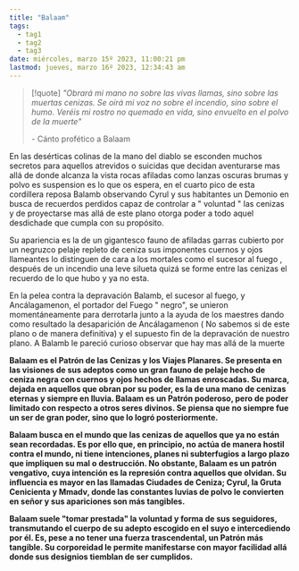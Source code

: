 ```yaml
---
title: "Balaam"
tags:
  - tag1
  - tag2
  - tag3
date: miércoles, marzo 15º 2023, 11:00:21 pm
lastmod: jueves, marzo 16º 2023, 12:34:43 am
---
```


> [!quote]
> _"Obrará mi mano no sobre las vivas llamas, sino sobre las muertas cenizas. Se oirá mi voz no sobre el incendio, sino sobre el humo. Veréis mi rostro no quemado en vida, sino envuelto en el polvo de la muerte"_
> 
> \- Cánto profético a Balaam

En las desérticas colinas de la mano del diablo se esconden muchos secretos para aquellos atrevidos o suicidas que decidan aventurarse mas allá de donde alcanza la vista rocas afiladas como lanzas oscuras brumas y polvo es suspension es lo que os espera, en el cuarto pico de esta cordillera reposa Balamb observando Cyrul y sus habitantes un Demonio en busca de recuerdos perdidos capaz de controlar a " voluntad " las cenizas y de proyectarse mas allá de este plano otorga poder a todo aquel desdichade que cumpla con su propósito.

Su apariencia es la de un gigantesco fauno de afiladas garras cubierto por un negruzco pelaje repleto de ceniza sus imponentes cuernos y ojos llameantes lo distinguen de cara a los mortales como el sucesor al fuego , después de un incendio una leve silueta quizá se forme entre las cenizas el recuerdo de lo que hubo y ya no esta.

En la pelea contra la depravación Balamb, el sucesor al fuego, y Ancálagamenon, el portador del Fuego " negro", se unieron momentáneamente para derrotarla junto a la ayuda de los maestres dando como resultado la desaparición de Ancálagamenon ( No sabemos si de este plano o de manera definitiva) y el supuesto fin de la depravación de nuestro plano. A Balamb le pareció curioso observar que hay mas allá de la muerte

**Balaam es el Patrón de las Cenizas y los Viajes Planares. Se presenta en las visiones de sus adeptos como un gran fauno de pelaje hecho de ceniza negra con cuernos y ojos hechos de llamas enroscadas. Su marca, dejada en aquellos que obran por su poder, es la de una mano de cenizas eternas y siempre en lluvia. Balaam es un Patrón poderoso, pero de poder limitado con respecto a otros seres divinos. Se piensa que no siempre fue un ser de gran poder, sino que lo logró posteriormente.**

**Balaam busca en el mundo que las cenizas de aquellos que ya no están sean recordadas. Es por ello que, en principio, no actúa de manera hostil contra el mundo, ni tiene intenciones, planes ni subterfugios a largo plazo que impliquen su mal o destrucción. No obstante, Balaam es un patrón vengativo, cuya intención es la represión contra aquellos que olvidan. Su influencia es mayor en las llamadas Ciudades de Ceniza; Cyrul, la Gruta Cenicienta y Mmadv, donde las constantes luvias de polvo le convierten en señor y sus apariciones son más tangibles.**

**Balaam suele "tomar prestada" la voluntad y forma de sus seguidores, transmutando el cuerpo de su adepto escogido en el suyo e intercediendo por él. Es, pese a no tener una fuerza trascendental, un Patrón más tangible. Su corporeidad le permite manifestarse con mayor facilidad allá donde sus designios tiemblan de ser cumplidos.**